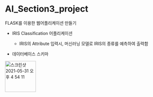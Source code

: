 # AI_Section3_project

FLASK를 이용한 웹어플리케이션 만들기
- IRIS Classification 어플리케이션
  - IRIS의 Attribute 입력시, 머신러닝 모델로 IRIS의 종류를 예측하여 출력함 

- 데이터베이스 스키마 
<img width="102" alt="스크린샷 2021-05-31 오후 4 54 11" src="https://user-images.githubusercontent.com/73508929/120160350-21221580-c231-11eb-9275-fbf14a2932a6.png">  
